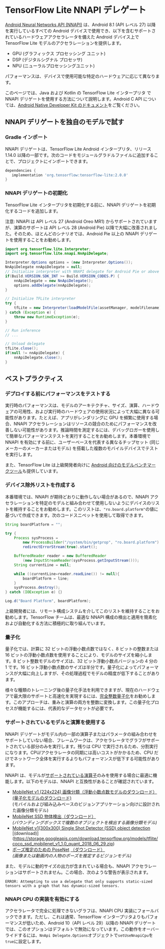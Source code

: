 # TensorFlow Lite NNAPI デレゲート

[Android Neural Networks API (NNAPI)](https://developer.android.com/ndk/guides/neuralnetworks) は、Android 8.1 (API レベル 27) 以降を実行しているすべての Android デバイスで使用でき、以下を含むサポートされているハードウェアアクセラレータを備えた Android デバイス上で TensorFlow Lite モデルのアクセラレーションを提供します。

- GPU (グラフィックス プロセッシング ユニット)
- DSP (デジタルシグナル プロセッサ)
- NPU (ニューラルプロセッシングユニット)

パフォーマンスは、デバイスで使用可能な特定のハードウェアに応じて異なります。

このページでは、Java および Kotlin の TensorFlow Lite インタープリタ で NNAPI デリゲートを使用する方法について説明します。Android C API については、[Android Native Developer Kit のドキュメント](https://developer.android.com/ndk/guides/neuralnetworks)をご覧ください。

## NNAPI デリゲートを独自のモデルで試す

### Gradle インポート

NNAPI デリゲートは、TensorFlow Lite Android インタープリタ、リリース 1.14.0 以降の一部です。次のコードをモジュールグラドルファイルに追加することで、プロジェクトにインポートできます。

```groovy
dependencies {
   implementation 'org.tensorflow:tensorflow-lite:2.0.0'
}
```

### NNAPI デリゲートの初期化

TensorFlow Lite インタープリタを初期化する前に、NNAPI デリゲートを初期化するコードを追加します。

注意: NNAPI は API レベル 27 (Android Oreo MR1) からサポートされていますが、演算のサポートは API レベル 28 (Android Pie) 以降で大幅に改善されました。そのため、ほとんどのシナリオでは、Android Pie 以上の NNAPI デリゲートを使用することをお勧めします。

```java
import org.tensorflow.lite.Interpreter;
import org.tensorflow.lite.nnapi.NnApiDelegate;

Interpreter.Options options = (new Interpreter.Options());
NnApiDelegate nnApiDelegate = null;
// Initialize interpreter with NNAPI delegate for Android Pie or above
if(Build.VERSION.SDK_INT >= Build.VERSION_CODES.P) {
    nnApiDelegate = new NnApiDelegate();
    options.addDelegate(nnApiDelegate);
}

// Initialize TFLite interpreter
try {
    tfLite = new Interpreter(loadModelFile(assetManager, modelFilename), options);
} catch (Exception e) {
    throw new RuntimeException(e);
}

// Run inference
// ...

// Unload delegate
tfLite.close();
if(null != nnApiDelegate) {
    nnApiDelegate.close();
}
```

## ベストプラクティス

### デプロイする前にパフォーマンスをテストする

実行時のパフォーマンスは、モデルのアーキテクチャ、サイズ、演算、ハードウェアの可用性、および実行時のハードウェアの使用状況によって大幅に異なる可能性があります。たとえば、アプリがレンダリングに GPU を頻繁に使用する場合、NNAPI アクセラレーションはリソースの競合のためにパフォーマンスを改善しない可能性があります。推論時間を測定するには、デバッグロガーを使用して簡単なパフォーマンステストを実行することをお勧めします。本番環境で NNAPI を有効にする前に、ユーザーベースを代表する異なるチップセット (同じメーカーのメーカーまたはモデル) を搭載した複数のモバイルデバイスでテストを実行します。

また、TensorFlow Lite は上級開発者向けに [Android 向けのモデルベンチマークツール](https://github.com/tensorflow/tensorflow/tree/master/tensorflow/lite/tools/benchmark)も提供しています。

### デバイス除外リストを作成する

本番環境では、NNAPI が期待どおりに動作しない場合があるので、NNAPI アクセラレーションを特定のモデルと組み合わせて使用しないようにデバイスのリストを維持することをお勧めします。このリストは、`"ro.board.platform"`の値に基づいて作成できます。次のコードスニペットを使用して取得できます。

```java
String boardPlatform = "";

try {
    Process sysProcess =
        new ProcessBuilder("/system/bin/getprop", "ro.board.platform").
        redirectErrorStream(true).start();

    BufferedReader reader = new BufferedReader
        (new InputStreamReader(sysProcess.getInputStream()));
    String currentLine = null;

    while ((currentLine=reader.readLine()) != null){
        boardPlatform = line;
    }
    sysProcess.destroy();
} catch (IOException e) {}

Log.d("Board Platform", boardPlatform);
```

上級開発者には、リモート構成システムを介してこのリストを維持することをお勧めします。TensorFlow チームは、最適な NNAPI 構成の検出と適用を簡素化および自動化する方法に積極的に取り組んでいます。

### 量子化

量子化では、計算に 32 ビットの浮動小数点数ではなく、8 ビットの整数または 16 ビットの浮動小数点数を使用することにより、モデルのサイズを縮小します。8 ビット整数モデルのサイズは、32 ビット浮動小数点バージョンの 4 分の 1 です。16 ビット浮動小数点数のサイズは半分です。量子化によってパフォーマンスが大幅に向上しますが、その処理過程でモデルの精度が低下することがあります。

様々な種類のトレーニング後の量子化手法を利用できますが、現在のハードウェアで最大限のサポートと高速化を実現するには、[完全整数量子化](post_training_quantization#full_integer_quantization_of_weights_and_activations)をお勧めします。このアプローチは、重みと演算の両方を整数に変換します。この量子化プロセスが機能するには、代表的なデータセットが必要です。

### サポートされているモデルと演算を使用する

NNAPI デリゲートがモデル内の一部の演算子またはパラメータの組み合わせをサポートしていない場合、フレームワークは、アクセラレータでグラフがサポートされている部分のみを実行します。残りは CPU で実行されるため、分割実行になります。CPU/アクセラレータの同期には高いコストがかかるため、CPU だけでネットワーク全体を実行するよりもパフォーマンスが低下する可能性があります。

NNAPI は、モデルが[サポートされている演算子](https://developer.android.com/ndk/guides/neuralnetworks#model)のみを使用する場合に最適に機能します。以下のモデルは、NNAPI と互換性があることが確認されています。

- [MobileNet v1 (224x224) 画像分類（浮動小数点数モデルのダウンロード）](https://ai.googleblog.com/2017/06/mobilenets-open-source-models-for.html) [(量子化モデルのダウンロード)](http://download.tensorflow.org/models/mobilenet_v1_2018_08_02/mobilenet_v1_1.0_224_quant.tgz) <br>(モバイルおよび組み込みベースのビジョンアプリケーション向けに設計された画像分類モデル)
- [MobileNet SSD 物体検出](https://ai.googleblog.com/2018/07/accelerated-training-and-inference-with.html)[（ダウンロード）](https://storage.googleapis.com/download.tensorflow.org/models/tflite/gpu/mobile_ssd_v2_float_coco.tflite) <br>*(バウンディングボックスで複数のオブジェクトを検出する画像分類モデル)*
- [MobileNet v1(300x300) Single Shot Detector (SSD) object detection](https://ai.googleblog.com/2018/07/accelerated-training-and-inference-with.html) [(download)] (https://storage.googleapis.com/download.tensorflow.org/models/tflite/coco_ssd_mobilenet_v1_1.0_quant_2018_06_29.zip)
- [ポーズ推定のための PoseNet](https://github.com/tensorflow/tfjs-models/tree/master/posenet) [（ダウンロード）](https://storage.googleapis.com/download.tensorflow.org/models/tflite/gpu/multi_person_mobilenet_v1_075_float.tflite) <br><i>(画像または動画内の人物のポーズを推定するビジョンモデル)</i>

また、モデルに動的サイズの出力が含まれている場合も、NNAPI アクセラレーションはサポートされません。この場合、次のような警告が表示されます。

```none
ERROR: Attempting to use a delegate that only supports static-sized tensors with a graph that has dynamic-sized tensors.
```

### NNAPI CPU の実装を有効にする

アクセラレータで完全に処理できないグラフは、NNAPI  CPU 実装にフォールバックできます。ただし、これは通常、TensorFlow インタープリタよりもパフォーマンスが低いため、Android 10（API レベル 29）以降の NNAPI デリゲートでは、このオプションはデフォルトで無効になっています。この動作をオーバーライドするには、`NnApi Delegate.Options`オブジェクトで`setUseNnapiCpu`を`true`に設定します。
